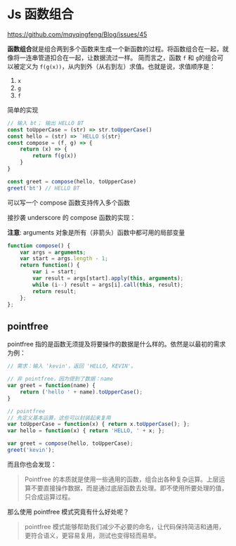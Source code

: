 # Js 函数组合

https://github.com/mqyqingfeng/Blog/issues/45

**函数组合**就是组合两到多个函数来生成一个新函数的过程。将函数组合在一起，就像将一连串管道扣合在一起，让数据流过一样。 简而言之，函数 `f` 和 `g`的组合可以被定义为 `f(g(x))`，从内到外（从右到左）求值。也就是说，求值顺序是：

1. `x`
2. `g`
3. `f`

简单的实现

```js
// 输入 bt； 输出 HELLO BT
const toUpperCase = (str) => str.toUpperCase()
const hello = (str) => `HELLO ${str}`
const compose = (f, g) => {
    return (x) => {
        return f(g(x))
    }
}

const greet = compose(hello, toUpperCase)
greet('bt') // HELLO BT
```

可以写一个 compose 函数支持传入多个函数

接抄袭 underscore 的 compose 函数的实现：

**注意**: arguments 对象是所有（非箭头）函数中都可用的局部变量

```js
function compose() {
    var args = arguments;
    var start = args.length - 1;
    return function() {
        var i = start;
        var result = args[start].apply(this, arguments);
        while (i--) result = args[i].call(this, result);
        return result;
    };
};
```

## pointfree

pointfree 指的是函数无须提及将要操作的数据是什么样的。依然是以最初的需求为例：

```js
// 需求：输入 'kevin'，返回 'HELLO, KEVIN'。

// 非 pointfree，因为提到了数据：name
var greet = function(name) {
    return ('hello ' + name).toUpperCase();
}

// pointfree
// 先定义基本运算，这些可以封装起来复用
var toUpperCase = function(x) { return x.toUpperCase(); };
var hello = function(x) { return 'HELLO, ' + x; };

var greet = compose(hello, toUpperCase);
greet('kevin');
```

而且你也会发现：

> Pointfree 的本质就是使用一些通用的函数，组合出各种复杂运算。上层运算不要直接操作数据，而是通过底层函数去处理。即不使用所要处理的值，只合成运算过程。

那么使用 pointfree 模式究竟有什么好处呢？

> pointfree 模式能够帮助我们减少不必要的命名，让代码保持简洁和通用，更符合语义，更容易复用，测试也变得轻而易举。